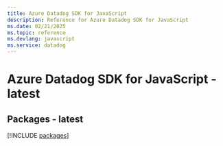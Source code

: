 ```yaml
---
title: Azure Datadog SDK for JavaScript
description: Reference for Azure Datadog SDK for JavaScript
ms.date: 02/21/2025
ms.topic: reference
ms.devlang: javascript
ms.service: datadog
---
```

# Azure Datadog SDK for JavaScript - latest
## Packages - latest
[!INCLUDE [packages](datadog-index.md)]